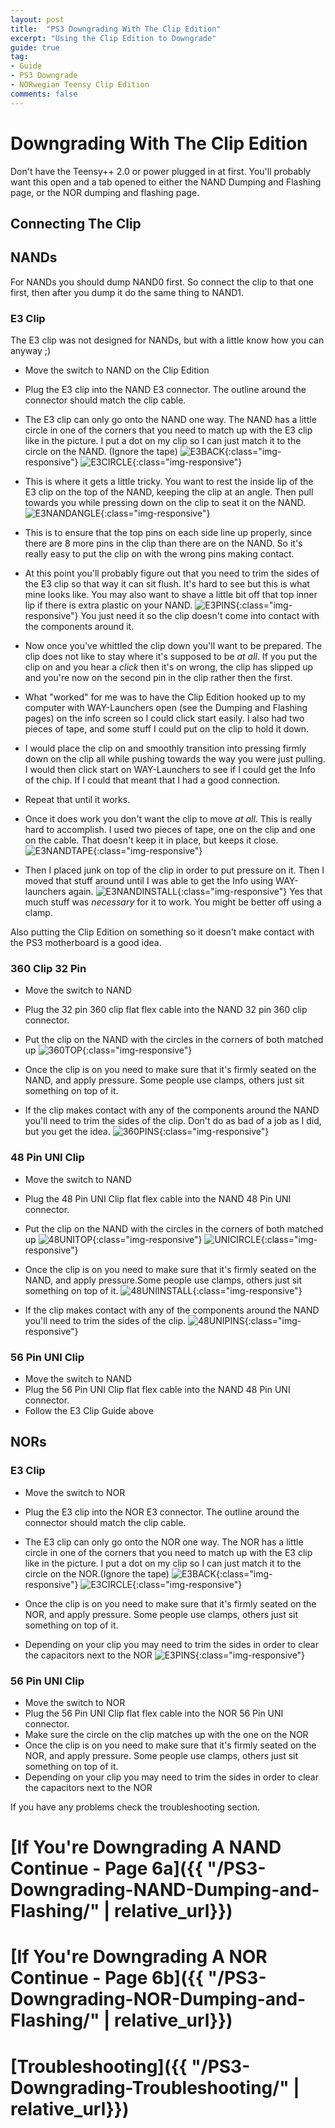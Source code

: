 ```yaml
---
layout: post
title:  "PS3 Downgrading With The Clip Edition"
excerpt: "Using the Clip Edition to Downgrade"
guide: true
tag:
- Guide
- PS3 Downgrade
- NORwegian Teensy Clip Edition
comments: false
---
```

# Downgrading With The Clip Edition
Don't have the Teensy++ 2.0 or power plugged in at first.
You'll probably want this open and a tab opened to either the NAND Dumping and Flashing page, or the NOR dumping and flashing page.

## Connecting The Clip

## NANDs
For NANDs you should dump NAND0 first. So connect the clip to that one first, then after you dump it do the same thing to NAND1.

### E3 Clip
The E3 clip was not designed for NANDs, but with a little know how you can anyway ;)

* Move the switch to NAND on the Clip Edition
* Plug the E3 clip into the NAND E3 connector. The outline around the connector should match the clip cable.
* The E3 clip can only go onto the NAND one way. The NAND has a little circle in one of the corners that you need to match up with the E3 clip like in the picture. I put a dot on my clip so I can just match it to the circle on the NAND. (Ignore the tape)
![E3BACK](/assets/img/E3BACK.jpg){:class="img-responsive"}
![E3CIRCLE](/assets/img/E3CIRCLE.jpg){:class="img-responsive"}

* This is where it gets a little tricky. You want to rest the inside lip of the E3 clip on the top of the NAND, keeping the clip at an angle. Then pull towards you while pressing down on the clip to seat it on the NAND.
![E3NANDANGLE](/assets/img/E3NANDANGLE.jpg){:class="img-responsive"}

* This is to ensure that the top pins on each side line up properly, since there are 8 more pins in the clip than there are on the NAND. So it's really easy to put the clip on with the wrong pins making contact.


* At this point you'll probably figure out that you need to trim the sides of the E3 clip so that way it can sit flush. It's hard to see but this is what mine looks like. You may also want to shave a little bit off that top inner lip if there is extra plastic on your NAND.
![E3PINS](/assets/img/E3PINS.jpg){:class="img-responsive"}
You just need it so the clip doesn't come into contact with the components around it.

* Now once you've whittled the clip down you'll want to be prepared. The clip does not like to stay where it's supposed to be *at all*. If you put the clip on and you hear a *click* then it's on wrong, the clip has slipped up and you're now on the second pin in the clip rather then the first.


* What "worked" for me was to have the Clip Edition hooked up to my computer with WAY-Launchers open (see the Dumping and Flashing pages) on the info screen so I could click start easily. I also had two pieces of tape, and some stuff I could put on the clip to hold it down.


* I would place the clip on and smoothly transition into pressing firmly down on the clip all while pushing towards the way you were just pulling. I would then click start on WAY-Launchers to see if I could get the Info of the chip. If I could that meant that I had a good connection.


* Repeat that until it works.


* Once it does work you don't want the clip to move *at all*. This is really hard to accomplish. I used two pieces of tape, one on the clip and one on the cable. That doesn't keep it in place, but keeps it close.
![E3NANDTAPE](/assets/img/E3NANDTAPE.jpg){:class="img-responsive"}

* Then I placed junk on top of the clip in order to put pressure on it. Then I moved that stuff around until I was able to get the Info using WAY-launchers again.
![E3NANDINSTALL](/assets/img/E3NANDINSTALL.jpg){:class="img-responsive"}
Yes that much stuff was *necessary* for it to work. You might be better off using a clamp.

Also putting the Clip Edition on something so it doesn't make contact with the PS3 motherboard is a good idea.



### 360 Clip 32 Pin
* Move the switch to NAND


* Plug the 32 pin 360 clip flat flex cable into the NAND 32 pin 360 clip connector.


* Put the clip on the NAND with the circles in the corners of both matched up
![360TOP](/assets/img/360TOP.jpg){:class="img-responsive"}

* Once the clip is on you need to make sure that it's firmly seated on the NAND, and apply pressure. Some people use clamps, others just sit something on top of it.


* If the clip makes contact with any of the components around the NAND you'll need to trim the sides of the clip. Don't do as bad of a job as I did, but you get the idea.
![360PINS](/assets/img/360PINS.jpg){:class="img-responsive"}

### 48 Pin UNI Clip
* Move the switch to NAND


* Plug the 48 Pin UNI Clip flat flex cable into the NAND 48 Pin UNI connector.


* Put the clip on the NAND with the circles in the corners of both matched up
![48UNITOP](/assets/img/48UNITOP.jpg){:class="img-responsive"}
![UNICIRCLE](/assets/img/UNICIRCLE.jpg){:class="img-responsive"}

* Once the clip is on you need to make sure that it's firmly seated on the NAND, and apply pressure.Some people use clamps, others just sit something on top of it.
![48UNIINSTALL](/assets/img/48UNIINSTALL.jpg){:class="img-responsive"}

* If the clip makes contact with any of the components around the NAND you'll need to trim the sides of the clip.
![48UNIPINS](/assets/img/48UNIPINS.jpg){:class="img-responsive"}



### 56 Pin UNI Clip
* Move the switch to NAND
* Plug the 56 Pin UNI Clip flat flex cable into the NAND 48 Pin UNI connector.
* Follow the E3 Clip Guide above



## NORs
### E3 Clip
* Move the switch to NOR


* Plug the E3 clip into the NOR E3 connector. The outline around the connector should match the clip cable.


* The E3 clip can only go onto the NOR one way. The NOR has a little circle in one of the corners that you need to match up with the E3 clip like in the picture. I put a dot on my clip so I can just match it to the circle on the NOR.(Ignore the tape)
![E3BACK](/assets/img/E3BACK.jpg){:class="img-responsive"}
![E3CIRCLE](/assets/img/E3CIRCLE.jpg){:class="img-responsive"}

* Once the clip is on you need to make sure that it's firmly seated on the NOR, and apply pressure. Some people use clamps, others just sit something on top of it.


* Depending on your clip you may need to trim the sides in order to clear the capacitors next to the NOR
![E3PINS](/assets/img/E3PINS.jpg){:class="img-responsive"}


### 56 Pin UNI Clip
* Move the switch to NOR
* Plug the 56 Pin UNI Clip flat flex cable into the NOR 56 Pin UNI connector.
* Make sure the circle on the clip matches up with the one on the NOR
* Once the clip is on you need to make sure that it's firmly seated on the NOR, and apply pressure. Some people use clamps, others just sit something on top of it.
* Depending on your clip you may need to trim the sides in order to clear the capacitors next to the NOR



If you have any problems check the troubleshooting section.

# [If You're Downgrading A NAND Continue - Page 6a]({{ "/PS3-Downgrading-NAND-Dumping-and-Flashing/" | relative_url}})
# [If You're Downgrading A NOR Continue - Page 6b]({{ "/PS3-Downgrading-NOR-Dumping-and-Flashing/" | relative_url}})
# [Troubleshooting]({{ "/PS3-Downgrading-Troubleshooting/" | relative_url}})